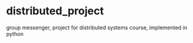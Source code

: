 # distributed_project
group messenger, project for distributed systems course, implemented in python
